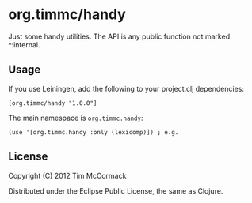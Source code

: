 # org.timmc/handy

Just some handy utilities. The API is any public function not marked ^:internal.

## Usage

If you use Leiningen, add the following to your project.clj dependencies:

`[org.timmc/handy "1.0.0"]`

The main namespace is `org.timmc.handy`:

`(use '[org.timmc.handy :only (lexicomp)]) ; e.g.`

## License

Copyright (C) 2012 Tim McCormack

Distributed under the Eclipse Public License, the same as Clojure.
